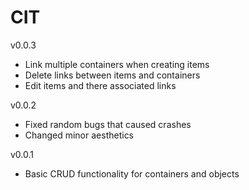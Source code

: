 # CIT
v0.0.3
- Link multiple containers when creating items
- Delete links between items and containers
- Edit items and there associated links

v0.0.2
- Fixed random bugs that caused crashes
- Changed minor aesthetics

v0.0.1
- Basic CRUD functionality for containers and objects
